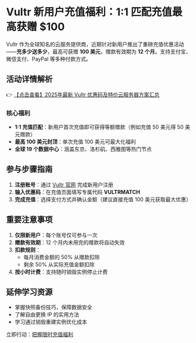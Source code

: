 # Vultr 新用户充值福利：1:1 匹配充值最高获赠 $100

Vultr 作为全球知名的云服务提供商，近期针对新用户推出了重磅充值优惠活动——**充多少送多少**，最高可获赠 **100 美元**，赠款有效期为 **12 个月**。支持支付宝、微信支付、PayPal 等多种付款方式。

## 活动详情解析

👉 [【点击查看】2025年最新 Vultr 优惠码及特价云服务器方案汇总](https://bit.ly/VuLtr)

### 核心福利
- **1:1 充值匹配**：新用户首次充值即可获得等额赠款（例如充值 50 美元得 50 美元赠款）
- **最高 100 美元封顶**：单次充值 100 美元可最大化福利
- **全球 19 个数据中心**：涵盖东京、洛杉矶、西雅图等热门节点

## 参与步骤指南
1. **注册账号**：通过 [Vultr 官网](https://bit.ly/VuLtr) 完成新用户注册
2. **输入优惠码**：在充值页面填写专属代码 **VULTRMATCH**
3. **完成充值**：选择支付方式并确认金额（建议直接充值 100 美元获取最大优惠）

## 重要注意事项
1. **仅限新用户**：每个账号仅可参与一次
2. **赠款有效期**：12 个月内未用完的赠款将自动失效
3. **扣款规则**：
   - 每月消费金额的 50% 从赠款扣除
   - 剩余 50% 从实际充值金额扣除
4. **按小时计费**：支持随时销毁实例停止计费

## 延伸学习资源
- 掌握快照备份技巧，保障数据安全
- 了解自由更换 IP 的实用方法
- 学习通过销毁重建实例优化成本

立即行动：[把握限时充值福利](https://bit.ly/VuLtr)